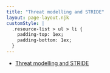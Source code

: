 ```yaml
---
title: "Threat modelling and STRIDE"
layout: page-layout.njk
customStyle: |
  .resource-list > ul > li {
    padding-top: 1ex;
    padding-bottom: 1ex;
  }
---
```


- [Threat modelling and STRIDE](/lectures/stride.pdf)

